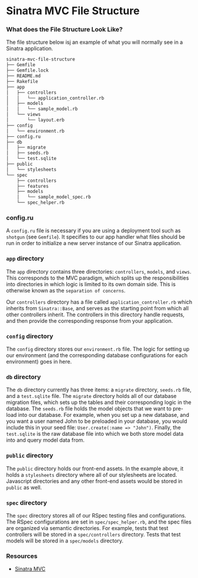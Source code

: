 # Sinatra MVC File Structure

### What does the File Structure Look Like?

The file structure below isj an example of what you will normally see in a Sinatra application.

```bash
sinatra-mvc-file-structure
├── Gemfile
├── Gemfile.lock
├── README.md
├── Rakefile
├── app
│   ├── controllers
│   │   └── application_controller.rb
│   ├── models
│   │   └── sample_model.rb
│   └── views
│       └── layout.erb
├── config
│   └── environment.rb
├── config.ru
├── db
│   ├── migrate
│   ├── seeds.rb
│   └── test.sqlite
├── public
│   └── stylesheets
└── spec
    ├── controllers
    ├── features
    ├── models
    │   └── sample_model_spec.rb
    └── spec_helper.rb
```

### config.ru

A `config.ru` file is necessary if you are using a deployment tool such as `shotgun` (see `Gemfile`). It specifies to our app handler what files should be run in order to initialize a new server instance of our Sinatra application.

### `app` directory

The `app` directory contains three directories: `controllers`, `models`, and `views`. This corresponds to the MVC paradigm, which splits up the responsibilities into directories in which logic is limited to its own domain side. This is otherwise known as the `separation of concerns`.

Our `controllers` directory has a file called `application_controller.rb` which inherits from `Sinatra::Base`, and serves as the starting point from which all other controllers inherit. The controllers in this directory handle requests, and then provide the corresponding response from your application.

### `config` directory

The `config` directory stores our `environment.rb` file. The logic for setting up our environment (and the corresponding database configurations for each environment) goes in here.

### `db` directory

The `db` directory currently has three items: a `migrate` directory, `seeds.rb` file, and a `test.sqlite` file. The `migrate` directory holds all of our database migration files, which sets up the tables and their corresponding logic in the database. The `seeds.rb` file holds the model objects that we want to pre-load into our database. For example, when you set up a new database, and you want a user named John to be preloaded in your database, you would include this in your seed file: `User.create(:name => "John")`. Finally, the `test.sqlite` is the raw database file into which we both store model data into and query model data from.

### `public` directory

The `public` directory holds our front-end assets. In the example above, it holds a `stylesheets` directory where all of our stylesheets are located. Javascript directories and any other front-end assets would be stored in `public` as well.

### `spec` directory

The `spec` directory stores all of our RSpec testing files and configurations. The RSpec configurations are set in `spec/spec_helper.rb`, and the spec files are organized via semantic directories. For example, tests that test controllers will be stored in a `spec/controllers` directory. Tests that test models will be stored in a `spec/models` directory.

### Resources
- [Sinatra MVC](http://www.sitepoint.com/build-a-sinatra-mvc-framework/)
